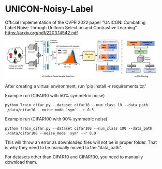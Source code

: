 # UNICON-Noisy-Label
Official Implementation of the CVPR 2022 paper "UNICON: Combating Label Noise Through Uniform Selection and Contrastive Learning"
https://arxiv.org/pdf/2203.14542.pdf

<!-- ![Teaser](./Figure/Teaser.png) -->
![Framework](./Figure/Snip20220331_3.png)

After creating a virtual environment, run 'pip install -r requirements.txt'

	
Example run (CIFAR10 with 50% symmetric noise) 

	python Train_cifar.py --dataset cifar10 --num_class 10 --data_path ./data/cifar10 --noise_mode 'sym' --r 0.5 

Example run (CIFAR100 with 90% symmetric noise) 

	python Train_cifar.py --dataset cifar100 --num_class 100 --data_path ./data/cifar100 --noise_mode 'sym' --r 0.9 
	
This will throw an error as downloaded files will not be in proper folder. That is why they need to be manually moved to the "data_path".

For datasets other than CIFAR10 and CIFAR100, you need to manually download them. 
 
 
